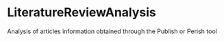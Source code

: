 # LiteratureReviewAnalysis
Analysis of articles information obtained through the Publish or Perish tool
